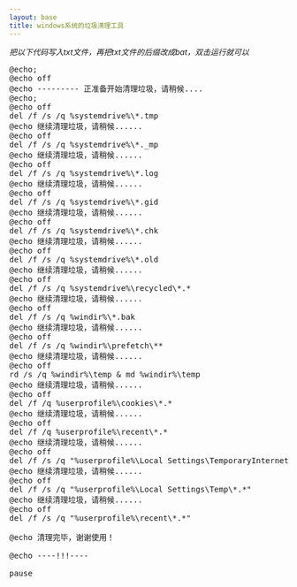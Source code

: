 ```yaml
---
layout: base
title: windows系统的垃圾清理工具
---
```

*把以下代码写入txt文件，再把txt文件的后缀改成bat，双击运行就可以*
<pre>
@echo;
@echo off
@echo --------- 正准备开始清理垃圾，请稍候....
@echo;
@echo off
del /f /s /q %systemdrive%\*.tmp
@echo 继续清理垃圾，请稍候......
@echo off
del /f /s /q %systemdrive%\*._mp
@echo 继续清理垃圾，请稍候......
@echo off
del /f /s /q %systemdrive%\*.log
@echo 继续清理垃圾，请稍候......
@echo off
del /f /s /q %systemdrive%\*.gid
@echo 继续清理垃圾，请稍候......
@echo off
del /f /s /q %systemdrive%\*.chk
@echo 继续清理垃圾，请稍候......
@echo off
del /f /s /q %systemdrive%\*.old
@echo 继续清理垃圾，请稍候......
@echo off
del /f /s /q %systemdrive%\recycled\*.*
@echo 继续清理垃圾，请稍候......
@echo off
del /f /s /q %windir%\*.bak
@echo 继续清理垃圾，请稍候......
@echo off
del /f /s /q %windir%\prefetch\**
@echo 继续清理垃圾，请稍候......
@echo off
rd /s /q %windir%\temp & md %windir%\temp
@echo 继续清理垃圾，请稍候......
@echo off
del /f /q %userprofile%\cookies\*.*
@echo 继续清理垃圾，请稍候......
@echo off
del /f /q %userprofile%\recent\*.*
@echo 继续清理垃圾，请稍候......
@echo off
del /f /s /q "%userprofile%\Local Settings\TemporaryInternet Files\*.*"
@echo 继续清理垃圾，请稍候......
@echo off
del /f /s /q "%userprofile%\Local Settings\Temp\*.*"
@echo 继续清理垃圾，请稍候......
@echo off
del /f /s /q "%userprofile%\recent\*.*"

@echo 清理完毕，谢谢使用！

@echo ----!!!----

pause

</pre>
